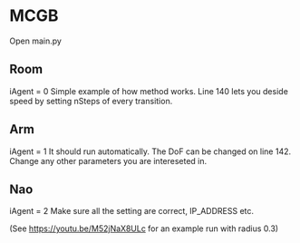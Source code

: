 # MCGB

Open main.py

## Room
iAgent = 0
Simple example of how method works. Line 140 lets you deside speed by setting nSteps of every transition.

## Arm
iAgent = 1
It should run automatically. The DoF can be changed on line 142.
Change any other parameters you are intereseted in.

## Nao 
iAgent = 2
Make sure all the setting are correct, IP_ADDRESS etc. 

(See https://youtu.be/M52jNaX8ULc for an example run with radius 0.3)
